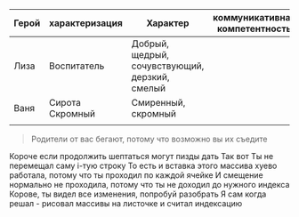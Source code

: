 
| Герой | характеризация       | Характер                                       | коммуникативная компетентность |
| ----- | -------------------- | ---------------------------------------------- | ------------------------------ |
| Лиза  | Воспитатель          | Добрый, щедрый, сочувствующий, дерзкий, смелый |                                |
| Ваня  | Сирота Скромный <br> | Смиренный, скромный                            |                                |
|       |                      |                                                |                                |
>Родители от вас бегают, потому что возможно вы их съедите



Короче
если продолжить шептаться могут пизды дать 
Так вот 
Ты не перемещал саму i-тую строку 
То есть и вставка этого массива хуево работала, потому что ты проходил по каждой ячейке
И смещение нормально не проходила, потому что ты не доходил до нужного индекса 
Корове, ты видел все изменения, попробуй разобрать 
Я сам когда решал - рисовал массивы на листочке и считал индексацию 
